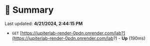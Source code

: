 # 📖 Summary
Last updated: **4/21/2024, 2:44:15 PM**

- `GET` [https://jupiterlab-render-0pdn.onrender.com/lab?](https://jupiterlab-render-0pdn.onrender.com/lab?) - **Up** (190ms)
